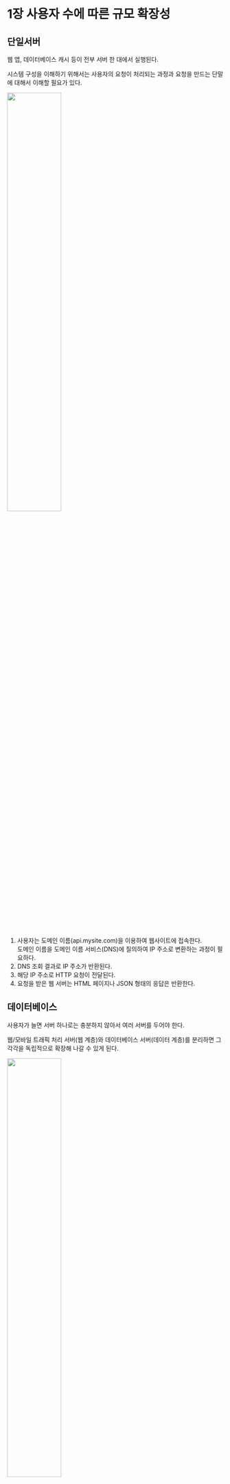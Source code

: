 # 1장 사용자 수에 따른 규모 확장성

## 단일서버

웹 앱, 데이터베이스 캐시 등이 전부 서버 한 대에서 실행된다.

시스템 구성을 이해하기 위해서는 사용자의 요청이 처리되는 과정과 요청을 만드는 단말에 대해서 이해할 필요가 있다.

<img src="images/singelserver.png" width=50%>

1. 사용자는 도메인 이름(api.mysite.com)을 이용하여 웹사이트에 접속한다.  
    도메인 이름을 도메인 이름 서비스(DNS)에 질의하여 IP 주소로 변환하는 과정이 필요하다.
2. DNS 조회 결과로 IP 주소가 반환된다.
3. 해당 IP 주소로 HTTP 요청이 전달된다.
4. 요청을 받은 웹 서버는 HTML 페이지나 JSON 형태의 응답은 반환한다.

## 데이터베이스

사용자가 늘면 서버 하나로는 충분하지 않아서 여러 서버를 두어야 한다.

웹/모바일 트래픽 처리 서버(웹 계층)와 데이터베이스 서버(데이터 계층)를 분리하면 그 각각을 독립적으로 확장해 나갈 수 있게 된다.

<img src="images/database.png" width=50%>

### 어떤 데이터베이스를 사용할 것인가?

관계형 데이터베이스와 비관계형 데이터베이스 사이에서 선택한다.

* 관계형 데이터베이스
  * 관계형 데이터베이스 관리 시스템(RDBMS)
  * MySQL, 오라클 데이터베이스, PostgreSQL
  * 자료를 테이블과 열, 칼럼으로 표현
  * 관계에 따라 조인하여 합칠 수 있음
* 비 관계형 데이터베이스
  * NoSQL이라고 부름
  * CouchDB, Neo4j, Cassandra, HBase, Amazon DynamoDB, Mongo DB
  * 다시 네 부류로 나눌 수 있음
    * 키-값 저장소 (Key-value store)
    * 그래프 저장소 (Graph store)
    * 칼럼 저장소 (Column store)
    * 문서 저장소 (Document store)
  * 조인 연산은 지원하지 않음

비 관계형 데이터베이스가 바람직한 선택인 경우
* 아주 낮은 응답 지연시간(latency)이 요구됨
* 다루는 데이터가 비정형(unstructured)이라 관계형 데이터가 아님
* 데이터(JSON, YAML, XML 등)를 직렬화하거나(serialize) 역직렬화(deserialize) 할 수 있기만 하면 됨
* 아주 많은 양의 데이터를 저장할 필요가 있음

## 수직적 규모 확장 vs 수평적 규모 확장

**스케일 업 (scale up)**  
수직적 규모 확장 프로세스는 서버에 고사양 지원(더 좋은 CPU, RAM 등)을 추가하는 행위

**스케일 아웃 (scale out)**  
수평적 규모 확장 프로세스는 더 많은 서버를 추가하여 성능을 개선하는 행위

서버로 유입되는 트래픽의 양이 적을 때는 수직적 확장이 좋은 선택이며, 이 방법의 가장 큰 장점은 단순함이다. 그러나 심각한 단점이 있다.
* 수직적 규모 확장에는 한계가 있다. 한 대의 서버에 CPU나 메모리를 무한대로 증설할 방법은 없다.
* 수직적 규모 확장법은 장애에 대한 자동복구(failover) 방안이나 다중화(redundancy) 방안을 제시하지 않는다. 서버에 장애가 발생하면 웹 사이트/앱은 완전히 중단된다.

이런 단점때문에 대규모 애플리케이션을 지원하는 데는 수평적 규모 확장법이 보다 적절하다.  
이런 문제를 해결하는 데는 부하 분산기 또는 로드밸런서를 도입하는 것이 최선이다.

### 로드 밸런서

로드 밸런서는 부하 분산 집합에 속한 웹 서버들에게 트래픽 부하를 고르게 분산하는 역할을 한다.

<img src="images/loadbalancer.png" width=50%>

사용자는 로드밸런스의 공개 IP주소로 접속한다. 따라서 웹 서버는 클라이언트의 접속을 직접 처리하지 않는다.  
더 나은 보안을 위해 서버간 통신에는 사설 IP 주소가 이용된다. 사설 IP 주소는 같은 네트워크에 속한 서버 사이의 통신에만 쓰일 수 있는 IP 주소로 인터넷을 통해서는 접속할 수 없다.

### 데이터베이스 다중화

보통은 서버 사이에 주(master)-부(slave) 관계를 설정하고 데이터 원본은 주 서버에, 사본은 부 서버에 저장하는 방식이다.  
쓰기 연산은 마스터에서만 지원한다. 부 데이터베이스는 주 데이터베이스로부터 그 사본을 전달받으며, 읽기연산만을 지원한다.

<img src="images/db-redundancy.png" width=50%>

데이터베이스를 다중화하면 다음과 같은 이득이 있다.
* 더 나은 성능
* 안정성
* 가용성

주 데이터베이스 서버가 다운되면, 부 서버에 보관된 데이터가 최신 상태가 아닐 수 있다. 없는 데이터는 복구 스크립트를 돌려서 추가해야 한다.  
다중 마스터나 원형 다중화 방식을 도입하면 도움이 될 수 있지만 구성이 훨씬 복잡하다.

<img src="images/architecture-db.png" width=50%>

웹 계층과 데이터 계층에 대해 충분히 이해하게 되었으니, 응답시간을 개선해 볼 순서다.  
응답 시간은 캐시를 붙이고 정적 컨텐츠를 컨텐츠 전송 네트워크(CDN)로 옮기면 개선할 수 있다.

## 캐시

캐시는 값비싼 연산 결과 또는 자주 참조되는 데이터를 메모리 안에 두고, 뒤이은 요청이 보다 빨리 처리될 수 있도록 하는 저장소다.

### 캐시 계층

캐시 계층은 데이터가 잠시 보관되는 곳으로 데이터베이스보다 훨씬 빠르다.

다양한 캐시 전략이 있는데, 캐시할 데이터 종류, 크기, 액세스 패턴에 맞는 캐시 전략을 선택하면 된다.

캐시 서버를 이용하는 방법은 간단한데 대부분의 캐시 서버들이 일반적으로 널리 쓰이는 프로그래밍 언어로 API를 제공하기 때문이다.

### 캐시 사용 시 유의할 점

캐시를 사용할 때는 아래 사항들을 고려해야 한다.
* 어떤 상황에서 사용하는 것이 바람직한가?  
    데이터 갱신은 자주 일어나지 않지만 참조는 빈번하게 일어난다면 고려해본다.
* 어떤 데이터를 캐시해야 하는가?  
    영속적으로 보관할 데이터를 캐시에 두는 것은 바람직하지 않다.
* 캐시에 보관된 데이터는 어떻게 만료되는가?  
    이에 대한 정책을 마련해 두는 것은 좋은 습관이다. 만료된 데이터는 캐시에서 삭제되어야 한다.
* 일관성은 어떻게 유지되는가?
* 장애에는 어떻게 대처할 것인가?  
    캐시 서버를 한 대만 두는 경우 해당 서버는 단일 장애 지점(SPOF)이 되어버릴 가능성이 있다.
* 캐시 메모리는 얼마나 크게 잡을 것인가?
* 데이터 방출 정책은 무엇인가?  
    캐시가 꽉 차버리면 추가로 캐시에 데이터를 넣어야 할 경우 기존 데이터를 내보내야 한다.

## 컨텐츠 전송 네트워크 (CDN)

CDN은 정적 컨텐츠를 전송하는 데 쓰이는, 지리적으로 분산된 서버의 네트워크다

### CDN 사용 시 고려해야 할 사항

* 비용
* 적절한 만료 시한 설정
* CDN 장애에 대한 대처 방안
* 컨텐츠 무효화 방법

<img src="images/cdn.png" width=50%>

## 무상태 웹 계층

웹 계층을 수평적으로 확장하는 방법을 고민해본다.  
이를 위해서는 상태 정보(사용자 세션 데이터와 같은)를 웹 계층에서 제거하여야 한다.

### 상태 정보 의존적인 아키텍처

상태 정보를 보관하는 서버는 클라이언트 정보, 즉 상태를 유지하여 요청들 사이에 공유되도록 한다.

문제는 같은 클라이언트로부터의 요청은 항상 같은 서버로 전송되어야 한다는 것이다.  
대부분의 로드밸런서가 이를 지원하기 위해 고정 세션이라는 기능을 제공하는데 이는 로드밸런서에 부담을 준다.  
게다가 로드밸런서 뒷단에 서버를 추가하거나 제거하기도 까다로워진다. 이들 서버의 장애를 처리하기도 복잡해진다.

### 무상태 아키텍처

웹 서버는 상태 정보가 필요할 경우 공유 저장소로부터 데이터를 가져온다.  
상태 정보는 웹 서버로부터 물리적으로 분리되어 있다. 이런 구조는 단순하고 안정적이며 규모 확장이 쉽다.

<img src="images/stateless.png" width=50%>

세션 데이터를 웹 계층에서 분리하고 지속성 데이터 보관소에 저장하도록 만들었다.

가용성을 높이고 전 세계 어디서도 쾌적하게 사용할 수 있도록 하기 위해서는 여러 데이터 센터를 지원하는 것이 필수다.

## 데이터 센터

장애가 없는 상황에서 사용자는 가장 가까운 데이터 센터로 안내된다.  
이 절차를 지리적 라우팅(geoDNS-routing, geo-routing)이라고 부른다.  
*참고: GSLB - Global Server Load Balancing*

<img src="images/geo-routing.png" width=50%>

데이터 센터 중 하나에 심각한 장애가 발생하면 모든 트래픽은 장애가 없는 데이터 센터로 전송된다.

다중 데이터 센터 아키텍처를 만들려면 몇 가지 기술적 난제를 해결해야 한다.
* 트래픽 우회
* 데이터 동기화
* 테스트와 배포

시스템을 더 큰 규모로 확장하기 위해서는 시스템의 컴포넌트를 분리하여 각기 독립적으로 확장될 수 있도록 하여야 한다.  
메시지 큐는 많은 실제 분산 시스템이 이 문제를 풀기 위해 채용하고 있는 핵심적 전략 가운데 하나다.

## 메시지 큐 

메시지 큐는 메시지의 무손실을 보장하는 비동기 통신을 지원하는 컴포넌트다. (무손실: durability, 메시지 큐에 일단 보관된 메시지는 소비자가 꺼낼 때까지 안전히 보관된다는 특성)  
메시지의 버퍼 역할을 하며, 비동기적으로 전송된다.

메시지 큐를 이용하면 서비스 또는 서버 간 결합이 느슨해져서, 규모 확장성이 보장되어야 하는 안정적 애플리케이션을 구성하기 좋다.

## 로그, 메트릭 그리고 자동화

* 로그
  * 에러 로그를 모니터링하는 것은 중요하다.
* 메트릭
  * 메트릭을 잘 수집하면 사업 현황에 관한 유용한 정보를 얻을 수도 있고, 시스템의 현재 상태를 손쉽게 파악할 수도 있다.
* 자동화
  * 시스템이 크고 복잡해지면 생산성을 높이기 위해 자동화 도구를 활용해야 한다.

<img src="images/monitoring.png" width=50%>

## 데이터베이스의 규모 확장

### 수직적 확장

기존 서버에 더 많은, 또는 고성능의 자원(CPU, RAM, DISK)을 증설하는 방법이다.

수직적 접근법에는 몇 가지 심각한 약점이 있다.  
* 데이터베이스 서버 하드웨어에는 한계가 있으므로 CPU, RAM 등을 무한 증설할 수 없다.
* 단일 장애 지점(SPOF)로 인한 위험성이 크다.
* 비용이 많이 든다. 고성능의 서버로 갈수록 가격이 올라가기 마련이다.

### 수평적 확장

데이터베이스의 수평적 확장은 샤딩이라고도 부르는데, 더 많은 서버를 추가함으로써 성능을 향상시킨다.

모든 샤드는 같은 스키마를 쓰지만 샤드에 보관되는 데이터 사이에는 중복이 없다.

샤딩 전략을 구현할 때 고려해야 할 가장 중요한 것은 샤딩 키를 어떻게 정하느냐 하는 것이다. 샤딩 키는 파티션 키라고도 부르는데, 데이터가 어떻게 분산될지 정하는 하나 이상의 칼럼으로 구성된다. 

샤딩을 도입하면 시스템이 복잡해지고 풀어야 할 새로운 문제도 생긴다.  
* 데이터의 재 샤딩
* 유명인사 문제
  * 유명인사 각각에 샤드 하나씩을 할당해야 할 수도 있고, 심지어는 더 잘게 쪼개야 할 수도 있다.
* 조인과 비정규화

<img src="images/sharding.png" width=50%>

## 백만 사용자, 그리고 그 이상

시스템의 규모를 확장하는 것은 지속적이고 반복적인 과정이다.

시스템 규모 확장을 위해 살펴본 기법들을 다시 한번 정리해 보면 다음과 같다.  
* 웹 계층은 무상태 계층으로
* 모든 계층에 다중화 도입
* 가능한 한 많은 데이터를 캐시할 것
* 여러 데이터 센터를 지원할 것
* 정적 컨텐츠는 CDN을 통해 서비스할 것
* 데이터 계층은 샤딩을 통해 그 규모를 확장할 것
* 각 계층은 독립적 서비스로 분할할 것
* 시스템을 지속적으로 모니터링하고, 자동화 도구들을 활용할 것

# 2장 개략적인 규모 추정

시스템 용량이나 성능 요구사항을 개략적으로 추정해 보라는 요구를 받을 수 있다.  
개략적인 규모추정(back-of-the-envelope esti-mation)은 보편적으로 통용되는 성능 수치상에서 사고 실험을 행하여 추정치를 계산하는 행위로서, 어떤 설계가 요구사항에 부합할 것인지 보기 위한 것이다.  
개략적인 규모 추정을 효과적으로 해 내려면 규모 확장성을 표현하는 데 필요한 기본기에 능숙해야 한다.

## 2의 제곱수

<img src="images/square.png" width=50%>

## 응답지연 값

구글의 제프 딘은 2010년에 통상적인 컴퓨터에서 구현된 연산들의 응답지연 값을 공개한 바 있다. 몇몇은 더 빠른 컴퓨터가 등장하면서 더 이상 유효하지 않게 되었지만, 아직도 이 수치들은 컴퓨터 연산들의 처리 속도가 어느 정도인지 짐작할 수 있게 해준다.

<img src="images/latency.png" width=50%>

제시된 수치들을 분석하면 다음과 같은 결론이 나온다.  
* 메모리는 빠르지만 디스크는 아직도 느리다
* 디스크 탐색은 가능한 한 피하라
* 단순한 압축 알고리즘은 빠르다
* 데이터를 인터넷으로 전송하기 전에 가능하면 압축하라
* 데이터 센터는 보통 여러 지역에 분산되어 있고, 센터들 간에 데이터를 주고받는 데는 시간이 걸린다.

## 가용성에 관계된 수치들

고가용성은 시스템이 오랜 시간 동안 지속적으로 중단 없이 운영될 수 있는 능력을 지칭하는 용어다. 고가용성을 표현하는 값은 퍼센트로 표현한다.

## 팁

개략적인 규모 추정과 관계된 면접에서 가장 중요한 것은 문제를 풀어 나가는 절차다.

* 근사치를 활용한 계산
* 가정들은 적어두라
* 단위를 붙이라
* 많이 출제되는 개략적 규모 추정 문제는 QPS, 최대 QPS, 저장소 요구량, 캐시 요구량, 서버 수 등을 추정하는 것이다.

# 3장 시스템 설계 면접 공략법

대규모 시스템을 AWS안쓰고 직접 설계하는 직군으로 가고싶으신분? 은 읽어보는 것을 추천한다.

시스템 설계 면접에 대한 조언이기 때문에 그 외의 직군은 필요없다.